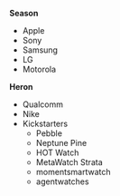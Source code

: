 **Season**
- Apple
- Sony
- Samsung
- LG
- Motorola

**Heron**
- Qualcomm
- Nike
- Kickstarters
    - Pebble
    - Neptune Pine
    - HOT Watch
    - MetaWatch Strata
    - momentsmartwatch
    - agentwatches
